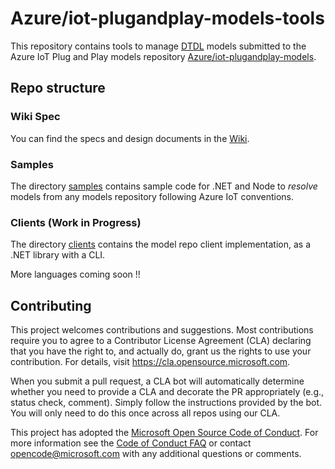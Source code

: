 # Azure/iot-plugandplay-models-tools

This repository contains tools to manage [DTDL](https://aka.ms) models submitted to the Azure IoT Plug and Play models repository [Azure/iot-plugandplay-models](https://github.com/Azure/iot-plugandplay-models).

## Repo structure

### Wiki Spec

You can find the specs and design documents in the [Wiki](https://github.com/Azure/iot-plugandplay-models-tools/wiki).

### Samples

The directory [samples](https://github.com/Azure/iot-plugandplay-models-tools/tree/dev/samples) contains sample code for .NET and Node to *resolve* models from any models repository following Azure IoT conventions.

### Clients (Work in Progress)

The directory [clients](https://github.com/Azure/iot-plugandplay-models-tools/tree/dev/clients) contains the model repo client implementation, as a .NET library with a CLI.

More languages coming soon !!

## Contributing

This project welcomes contributions and suggestions.  Most contributions require you to agree to a
Contributor License Agreement (CLA) declaring that you have the right to, and actually do, grant us
the rights to use your contribution. For details, visit https://cla.opensource.microsoft.com.

When you submit a pull request, a CLA bot will automatically determine whether you need to provide
a CLA and decorate the PR appropriately (e.g., status check, comment). Simply follow the instructions
provided by the bot. You will only need to do this once across all repos using our CLA.

This project has adopted the [Microsoft Open Source Code of Conduct](https://opensource.microsoft.com/codeofconduct/).
For more information see the [Code of Conduct FAQ](https://opensource.microsoft.com/codeofconduct/faq/) or
contact [opencode@microsoft.com](mailto:opencode@microsoft.com) with any additional questions or comments.
